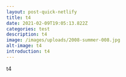 ```yaml
---
layout: post-quick-netlify
title: t4
date: 2021-02-09T19:05:13.822Z
categories: test
description: t4
image: /images/uploads/2008-summer-008.jpg
alt-image: t4
introduction: t4
---
```

t4